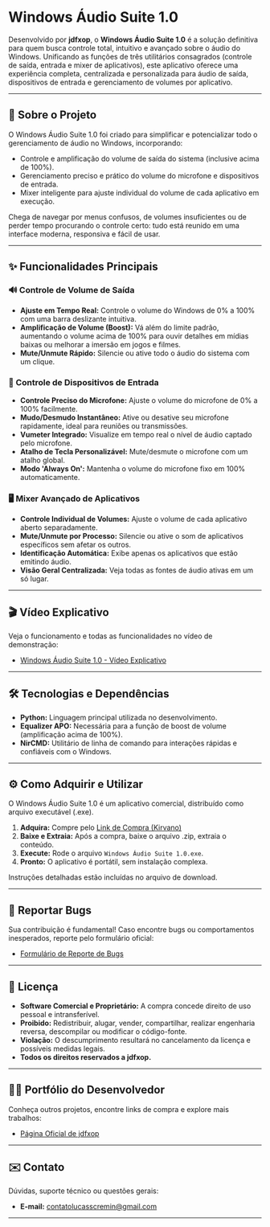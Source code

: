 # Windows Áudio Suite 1.0

Desenvolvido por **jdfxop**, o **Windows Áudio Suite 1.0** é a solução definitiva para quem busca controle total, intuitivo e avançado sobre o áudio do Windows. Unificando as funções de três utilitários consagrados (controle de saída, entrada e mixer de aplicativos), este aplicativo oferece uma experiência completa, centralizada e personalizada para áudio de saída, dispositivos de entrada e gerenciamento de volumes por aplicativo.

---

## 🚀 Sobre o Projeto

O Windows Áudio Suite 1.0 foi criado para simplificar e potencializar todo o gerenciamento de áudio no Windows, incorporando:

- Controle e amplificação do volume de saída do sistema (inclusive acima de 100%).
- Gerenciamento preciso e prático do volume do microfone e dispositivos de entrada.
- Mixer inteligente para ajuste individual do volume de cada aplicativo em execução.

Chega de navegar por menus confusos, de volumes insuficientes ou de perder tempo procurando o controle certo: tudo está reunido em uma interface moderna, responsiva e fácil de usar.

---

## ✨ Funcionalidades Principais

### 🔊 Controle de Volume de Saída

- **Ajuste em Tempo Real:** Controle o volume do Windows de 0% a 100% com uma barra deslizante intuitiva.
- **Amplificação de Volume (Boost):** Vá além do limite padrão, aumentando o volume acima de 100% para ouvir detalhes em mídias baixas ou melhorar a imersão em jogos e filmes.
- **Mute/Unmute Rápido:** Silencie ou ative todo o áudio do sistema com um clique.

### 🎤 Controle de Dispositivos de Entrada

- **Controle Preciso do Microfone:** Ajuste o volume do microfone de 0% a 100% facilmente.
- **Mudo/Desmudo Instantâneo:** Ative ou desative seu microfone rapidamente, ideal para reuniões ou transmissões.
- **Vumeter Integrado:** Visualize em tempo real o nível de áudio captado pelo microfone.
- **Atalho de Tecla Personalizável:** Mute/desmute o microfone com um atalho global.
- **Modo 'Always On':** Mantenha o volume do microfone fixo em 100% automaticamente.

### 🖥️ Mixer Avançado de Aplicativos

- **Controle Individual de Volumes:** Ajuste o volume de cada aplicativo aberto separadamente.
- **Mute/Unmute por Processo:** Silencie ou ative o som de aplicativos específicos sem afetar os outros.
- **Identificação Automática:** Exibe apenas os aplicativos que estão emitindo áudio.
- **Visão Geral Centralizada:** Veja todas as fontes de áudio ativas em um só lugar.

---

## 🎬 Vídeo Explicativo

Veja o funcionamento e todas as funcionalidades no vídeo de demonstração:

- [Windows Áudio Suite 1.0 - Vídeo Explicativo](https://youtube.com/)

---

## 🛠️ Tecnologias e Dependências

- **Python:** Linguagem principal utilizada no desenvolvimento.
- **Equalizer APO:** Necessária para a função de boost de volume (amplificação acima de 100%).
- **NirCMD:** Utilitário de linha de comando para interações rápidas e confiáveis com o Windows.

---

## ⚙️ Como Adquirir e Utilizar

O Windows Áudio Suite 1.0 é um aplicativo comercial, distribuído como arquivo executável (.exe).

1. **Adquira:** Compre pelo [Link de Compra (Kirvano)](https://pay.kirvano.com/df7747c2-de13-4777-9170-0add5d0af5ff)
2. **Baixe e Extraia:** Após a compra, baixe o arquivo .zip, extraia o conteúdo.
3. **Execute:** Rode o arquivo `Windows Áudio Suite 1.0.exe`.
4. **Pronto:** O aplicativo é portátil, sem instalação complexa.

Instruções detalhadas estão incluídas no arquivo de download.

---

## 🐞 Reportar Bugs

Sua contribuição é fundamental! Caso encontre bugs ou comportamentos inesperados, reporte pelo formulário oficial:

- [Formulário de Reporte de Bugs](https://forms.gle/xdeKBLiyWsxvcKTu8)

---

## 📜 Licença

- **Software Comercial e Proprietário:** A compra concede direito de uso pessoal e intransferível.
- **Proibido:** Redistribuir, alugar, vender, compartilhar, realizar engenharia reversa, descompilar ou modificar o código-fonte.
- **Violação:** O descumprimento resultará no cancelamento da licença e possíveis medidas legais.
- **Todos os direitos reservados a jdfxop.**

---

## 👨‍💻 Portfólio do Desenvolvedor

Conheça outros projetos, encontre links de compra e explore mais trabalhos:

- [Página Oficial de jdfxop](https://regaliainterno.github.io/jdfxop/)

---

## ✉️ Contato

Dúvidas, suporte técnico ou questões gerais:

- **E-mail:** contatolucasscremin@gmail.com

---
